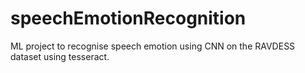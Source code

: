 # speechEmotionRecognition
ML project to recognise speech emotion using CNN on the RAVDESS dataset using tesseract.
